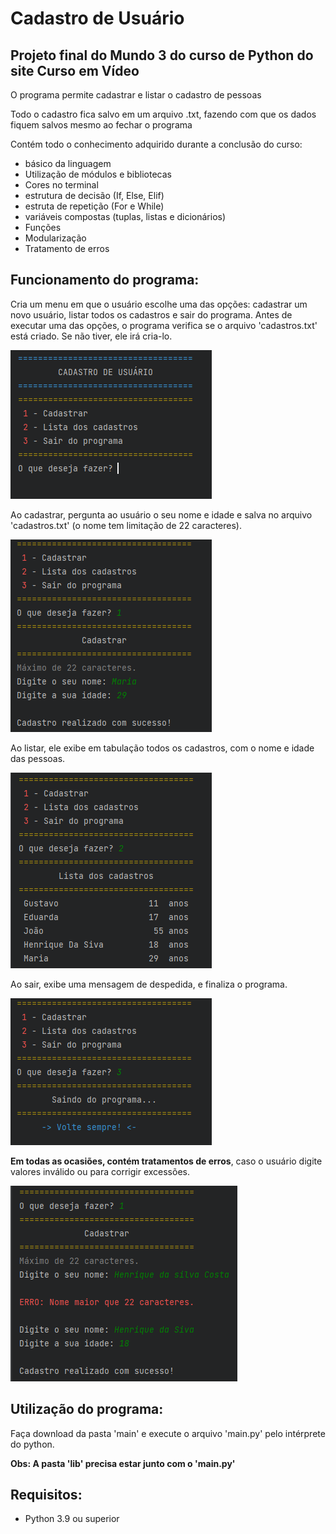 # Cadastro de Usuário
 
## Projeto final do Mundo 3 do curso de Python do site Curso em Vídeo

O programa permite cadastrar e listar o cadastro de pessoas

Todo o cadastro fica salvo em um arquivo .txt, fazendo com que os dados fiquem salvos mesmo ao fechar o programa

Contém todo o conhecimento adquirido durante a conclusão do curso: 

* básico da linguagem
* Utilização de módulos e bibliotecas
* Cores no terminal
* estrutura de decisão (If, Else, Elif)
* estruta de repetição (For e While)
* variáveis compostas (tuplas, listas e dicionários)
* Funções
* Modularização
* Tratamento de erros


## Funcionamento do programa:

Cria um menu em que o usuário escolhe uma das opções: cadastrar um novo usuário, listar todos os cadastros e sair do programa. Antes de executar uma das opções, o programa verifica se o arquivo 'cadastros.txt' está criado. Se não tiver, ele irá cria-lo.

<img src="readme/menu.png">

Ao cadastrar, pergunta ao usuário o seu nome e idade e salva no arquivo 'cadastros.txt' (o nome tem limitação de 22 caracteres).

<img src="readme/cadastrar.png">

Ao listar, ele exibe em tabulação todos os cadastros, com o nome e idade das pessoas.

<img src="readme/listar-cadastro.png">

Ao sair, exibe uma mensagem de despedida, e finaliza o programa.

<img src="readme/sair-programa.png">

<b>Em todas as ocasiões, contém tratamentos de erros</b>, caso o usuário digite valores inválido ou para corrigir excessões.

<img src="readme/cadastrar-error.png">


## Utilização do programa:

Faça download da pasta 'main' e execute o arquivo 'main.py' pelo intérprete do python.

**Obs: A pasta 'lib' precisa estar junto com o 'main.py'**


## Requisitos:

* Python 3.9 ou superior

